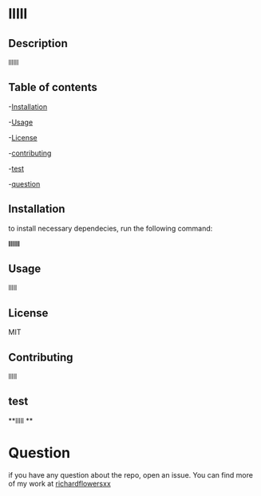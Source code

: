 
# lllll

## Description
llllll

## Table of contents
-[Installation](#installation)

-[Usage](#usage)

-[License](#license)

-[contributing](#license)

-[test](#test)

-[question](#question)


## Installation
to install necessary dependecies, run the following command:

**llllll**

## Usage
lllll

## License
MIT

## Contributing
lllll

## test
**lllll **

# Question 
if you have any question about the repo, open an issue. You can find more of my work at [richardflowersxx](https://github.com/richardflowersxx)

 